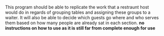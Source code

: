 This program should be able to replicate the work that a restraunt host would do in regards of grouping tables and assigning these groups to a waiter. It will also be able to decide which guests go where and who serves them based on how many people are already sat in each section.
**no instructions on how to use as it is still far from complete enough for use**